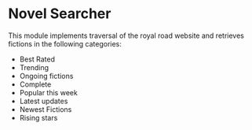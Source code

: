 # Novel Searcher

This module implements traversal of the royal road website and retrieves fictions in the following categories:

- Best Rated
- Trending
- Ongoing fictions
- Complete
- Popular this week
- Latest updates
- Newest Fictions
- Rising stars

